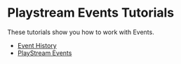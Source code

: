 # Playstream Events Tutorials

These tutorials show you how to work with Events.

- [Event History](event-history.md)
- [PlayStream Events](playstream-events.md)
